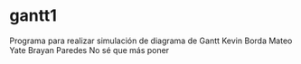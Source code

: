 # gantt1
Programa para realizar simulación de diagrama de Gantt
Kevin Borda
Mateo Yate
Brayan Paredes
No sé que más poner
